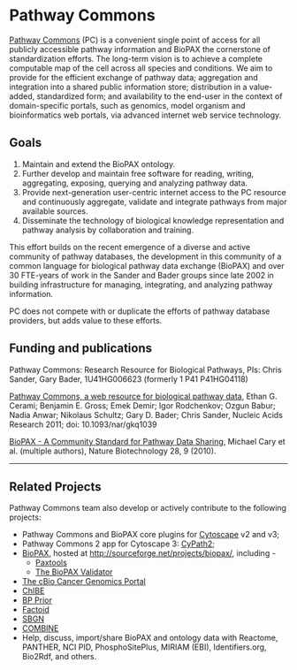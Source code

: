 # Pathway Commons #

[Pathway Commons](http://www.pathwaycommons.org) (PC) is a convenient single point of access for all publicly accessible pathway information and BioPAX the cornerstone of standardization efforts. The long-term vision is to achieve a complete computable map of the cell across all species and conditions. We aim to provide for the efficient exchange of pathway data; aggregation and integration into a shared public information store; distribution in a value-added, standardized form; and availability to the end-user in the context of domain-specific portals, such as genomics, model organism and bioinformatics web portals, via advanced internet web service technology.

## Goals ##

  1. Maintain and extend the BioPAX ontology.
  1. Further develop and maintain free software for reading, writing, aggregating, exposing, querying and analyzing pathway data.
  1. Provide next-generation user-centric internet access to the PC resource and continuously aggregate, validate and integrate pathways from major available sources.
  1. Disseminate the technology of biological knowledge representation and pathway analysis by collaboration and training.

This effort builds on the recent emergence of a diverse and active community of pathway databases, the development in this community of a common language for biological pathway data exchange (BioPAX) and over 30 FTE-years of work in the Sander and Bader groups since late 2002 in building infrastructure for managing, integrating, and analyzing pathway information.

PC does not compete with or duplicate the efforts of pathway database providers, but adds value to these efforts.

## Funding and publications ##

Pathway Commons: Research Resource for Biological Pathways, PIs: Chris Sander, Gary Bader, 1U41HG006623 (formerly 1 P41 P41HG04118)

[Pathway Commons, a web resource for biological pathway data](http://www.ncbi.nlm.nih.gov/pmc/articles/PMC3013659/?report=reader), Ethan G. Cerami; Benjamin E. Gross; Emek Demir; Igor Rodchenkov; Ozgun Babur; Nadia Anwar; Nikolaus Schultz; Gary D. Bader; Chris Sander, Nucleic Acids Research 2011; doi: 10.1093/nar/gkq1039

[BioPAX - A Community Standard for Pathway Data Sharing](http://www.ncbi.nlm.nih.gov/pubmed/20829833), Michael Cary et al. (multiple authors), Nature Biotechnology 28, 9 (2010).


---


## Related Projects ##

Pathway Commons team also develop or actively contribute to the following projects:
  * Pathway Commons and BioPAX core plugins for [Cytoscape](http://www.cytoscape.org) v2 and v3;
  * Pathway Commons 2 app for Cytoscape 3: [CyPath2](http://apps.cytoscape.org/apps/cypath2);
  * [BioPAX](http://www.biopax.org),  hosted at http://sourceforge.net/projects/biopax/, including -
    * [Paxtools](http://www.biopax.org/paxtools)
    * [The BioPAX Validator](http://www.biopax.org/validator)
  * [The cBio Cancer Genomics Portal](http://www.cbioportal.org/public-portal/)
  * [ChIBE](http://www.cs.bilkent.edu.tr/~ivis/chibe.html)
  * [BP Prior](https://bitbucket.org/armish/bp_prior)
  * [Factoid](https://github.com/PathwayCommons/factoid)
  * [SBGN](http://www.sbgn.org)
  * [COMBINE](http://co.mbine.org/)
  * Help, discuss, import/share BioPAX and ontology data with Reactome, PANTHER, NCI PID, PhosphoSitePlus, MIRIAM (EBI), Identifiers.org, Bio2Rdf, and others.

